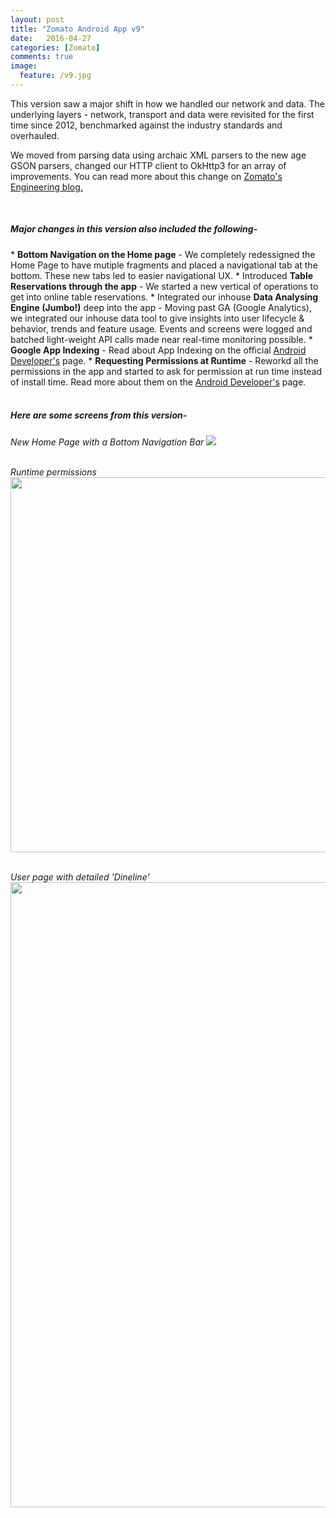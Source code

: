 ```yaml
---
layout: post
title: "Zomato Android App v9"
date:   2016-04-27
categories: [Zomato]
comments: true
image:
  feature: /v9.jpg
---
```


This version saw a major shift in how we handled our network and data. The underlying layers - network, transport and data were revisited for the first time since 2012, benchmarked against the industry standards and overhauled. <br>

<!--more-->

We moved from parsing data using archaic XML parsers to the new age GSON parsers, changed our HTTP client to OkHttp3 for an array of improvements.
You can read more about this change on <a href="https://engineering.zomato.com/rewriting-the-network-connection-layer-in-our-android-apps-11771c71012#.q88rc7v0k">Zomato's Engineering blog. </a>


<br>
<h5> Major changes in this version also included the following- </h5>
* <b>Bottom Navigation on the Home page</b> - We completely redessigned the Home Page to have mutiple fragments and placed a navigational tab at the bottom. These new tabs led to easier navigational UX.
* Introduced <b>Table Reservations through the app</b> -  We started a new vertical of operations to get into online table reservations.
* Integrated our inhouse <b>Data Analysing Engine (Jumbo!)</b> deep into the app - Moving past GA (Google Analytics), we integrated our inhouse data tool to give insights into user lifecycle & behavior, trends and feature usage. Events and screens were logged and batched light-weight API calls made near real-time monitoring possible.
* <b>Google App Indexing</b> - Read about App Indexing on the official <a href="https://developer.android.com/training/app-indexing/index.html">Android Developer's</a> page.
* <b>Requesting Permissions at Runtime</b> - Reworkd all the permissions in the app and started to ask for permission at run time instead of install time. Read more about them on the <a href="https://developer.android.com/training/permissions/requesting.html"> Android Developer's</a> page.
<br>
<br>

<h5> Here are some screens from this version- </h5>


*New Home Page with a Bottom Navigation Bar*
<img src="{{site.url}}/img/v9/v9_home.jpg">
<br>
<br>

*Runtime permissions* <br>
<img src="{{site.url}}/img/v9/v9_permissions.jpg" height="600" width="600">
<br>
<br>

*User page with detailed 'Dineline'* <br>
<img src="{{site.url}}/img/v9/v9_user_dineline.jpg"  height="1000" width="800">
